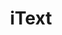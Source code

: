 ---
codehost: https://github.com/itext
facebook: https://www.facebook.com/iTextPDF/
googleplus: https://plus.google.com/+itext
images:
- itextpdf-icon.svg
- itextpdf-ar21.svg
linkedin: https://linkedin.com/company-beta/281131
logohandle: itextpdf
pinterest: https://pinterest.com/itext
sort: itext
tags:
- pdf
- programming_library
title: iText
twitter: https://x.com/iText
website: http://itextpdf.com/
wikipedia: https://en.wikipedia.org/wiki/IText
youtube: https://www.youtube.com/channel/UC6kL1_Vm712V3XDM1_RSY8w
---